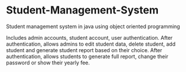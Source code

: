 # Student-Management-System
Student management system in java using object oriented programming

Includes admin accounts, student account, user authentication.
After authentication, allows admins to edit student data, delete student, add student and generate student report based on their choice.
After authentication, allows students to generate full report, change their password or show their yearly fee.
